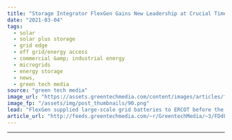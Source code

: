 ```yaml
---
title: "Storage Integrator FlexGen Gains New Leadership at Crucial Time"
date: "2021-03-04"
tags: 
  - solar
  - solar plus storage 
  - grid edge
  - off grid/energy access
  - commercial &amp; industrial energy
  - microgrids
  - energy storage
  - news,
  - green tech media
source: "green tech media"
image_url: "https://assets.greentechmedia.com/content/images/articles/flexgen.jpeg"
image_fp: "/assets/img/post_thumbnails/90.png"
lead: "FlexGen supplied large-scale grid batteries to ERCOT before the energy storage market took off there. Now, the founder has exited and the company has brought on new leaders from the solar startup world to grow business nationwide. Kelcy Pegler took o ..."
article_url: "http://feeds.greentechmedia.com/~r/GreentechMedia/~3/FDdLpxe_0uI/new-leadership-comes-to-storage-integrator-flexgen-at-crucial-time"
---
```


---
